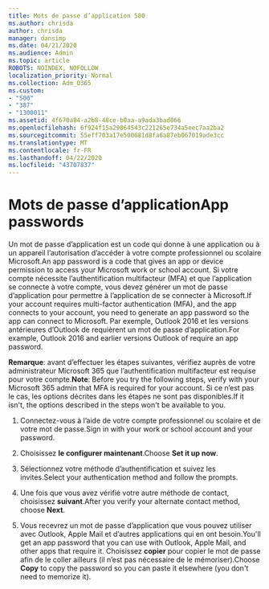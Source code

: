 ```yaml
---
title: Mots de passe d’application 500
ms.author: chrisda
author: chrisda
manager: dansimp
ms.date: 04/21/2020
ms.audience: Admin
ms.topic: article
ROBOTS: NOINDEX, NOFOLLOW
localization_priority: Normal
ms.collection: Adm_O365
ms.custom:
- "500"
- "387"
- "1300011"
ms.assetid: 4f670a84-a2b8-48ce-b0aa-a9ada3bad066
ms.openlocfilehash: 6f924f15a29864543c221265e734a5eec7aa2ba2
ms.sourcegitcommit: 55eff703a17e500681d8fa6a87eb067019ade3cc
ms.translationtype: MT
ms.contentlocale: fr-FR
ms.lasthandoff: 04/22/2020
ms.locfileid: "43707837"
---
```

# <a name="app-passwords"></a><span data-ttu-id="5383e-102">Mots de passe d’application</span><span class="sxs-lookup"><span data-stu-id="5383e-102">App passwords</span></span>

<span data-ttu-id="5383e-103">Un mot de passe d’application est un code qui donne à une application ou à un appareil l’autorisation d’accéder à votre compte professionnel ou scolaire Microsoft.</span><span class="sxs-lookup"><span data-stu-id="5383e-103">An app password is a code that gives an app or device permission to access your Microsoft work or school account.</span></span> <span data-ttu-id="5383e-104">Si votre compte nécessite l’authentification multifacteur (MFA) et que l’application se connecte à votre compte, vous devez générer un mot de passe d’application pour permettre à l’application de se connecter à Microsoft.</span><span class="sxs-lookup"><span data-stu-id="5383e-104">If your account requires multi-factor authentication (MFA), and the app connects to your account, you need to generate an app password so the app can connect to Microsoft.</span></span> <span data-ttu-id="5383e-105">Par exemple, Outlook 2016 et les versions antérieures d’Outlook de requièrent un mot de passe d’application.</span><span class="sxs-lookup"><span data-stu-id="5383e-105">For example, Outlook 2016 and earlier versions Outlook of require an app password.</span></span>

 <span data-ttu-id="5383e-106">**Remarque**: avant d’effectuer les étapes suivantes, vérifiez auprès de votre administrateur Microsoft 365 que l’authentification multifacteur est requise pour votre compte.</span><span class="sxs-lookup"><span data-stu-id="5383e-106">**Note**: Before you try the following steps, verify with your Microsoft 365 admin that MFA is required for your account.</span></span> <span data-ttu-id="5383e-107">Si ce n’est pas le cas, les options décrites dans les étapes ne sont pas disponibles.</span><span class="sxs-lookup"><span data-stu-id="5383e-107">If it isn't, the options described in the steps won't be available to you.</span></span>

1. <span data-ttu-id="5383e-108">Connectez-vous à l’aide de votre compte professionnel ou scolaire et de votre mot de passe.</span><span class="sxs-lookup"><span data-stu-id="5383e-108">Sign in with your work or school account and your password.</span></span>

2. <span data-ttu-id="5383e-109">Choisissez **le configurer maintenant**.</span><span class="sxs-lookup"><span data-stu-id="5383e-109">Choose **Set it up now**.</span></span>

3. <span data-ttu-id="5383e-110">Sélectionnez votre méthode d’authentification et suivez les invites.</span><span class="sxs-lookup"><span data-stu-id="5383e-110">Select your authentication method and follow the prompts.</span></span>

4. <span data-ttu-id="5383e-111">Une fois que vous avez vérifié votre autre méthode de contact, choisissez **suivant**.</span><span class="sxs-lookup"><span data-stu-id="5383e-111">After you verify your alternate contact method, choose **Next**.</span></span>

5. <span data-ttu-id="5383e-112">Vous recevrez un mot de passe d’application que vous pouvez utiliser avec Outlook, Apple Mail et d’autres applications qui en ont besoin.</span><span class="sxs-lookup"><span data-stu-id="5383e-112">You'll get an app password that you can use with Outlook, Apple Mail, and other apps that require it.</span></span> <span data-ttu-id="5383e-113">Choisissez **copier** pour copier le mot de passe afin de le coller ailleurs (il n’est pas nécessaire de le mémoriser).</span><span class="sxs-lookup"><span data-stu-id="5383e-113">Choose **Copy** to copy the password so you can paste it elsewhere (you don't need to memorize it).</span></span>
